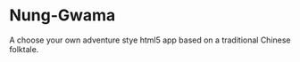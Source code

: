 Nung-Gwama
==========

A choose your own adventure stye html5 app based on a traditional Chinese folktale.
